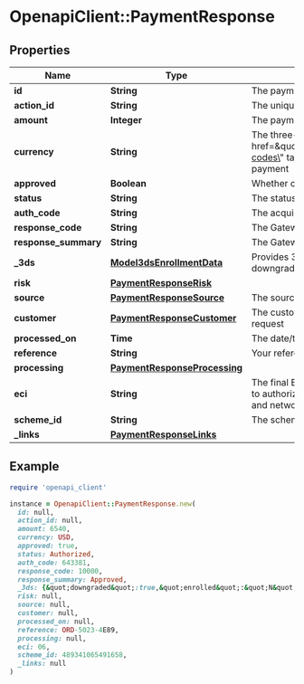 # OpenapiClient::PaymentResponse

## Properties

| Name | Type | Description | Notes |
| ---- | ---- | ----------- | ----- |
| **id** | **String** | The payment&#39;s unique identifier |  |
| **action_id** | **String** | The unique identifier for the action performed against this payment |  |
| **amount** | **Integer** | The payment amount |  |
| **currency** | **String** | The three-letter &lt;a href&#x3D;\&quot;https://docs.checkout.com/resources/codes/currency-codes\&quot; target&#x3D;\&quot;blank\&quot;&gt;ISO currency code&lt;/a&gt; of the payment |  |
| **approved** | **Boolean** | Whether or not the authorization or capture was successful |  |
| **status** | **String** | The status of the payment |  |
| **auth_code** | **String** | The acquirer authorization code if the payment was authorized | [optional] |
| **response_code** | **String** | The Gateway response code |  |
| **response_summary** | **String** | The Gateway response summary | [optional] |
| **_3ds** | [**Model3dsEnrollmentData**](Model3dsEnrollmentData.md) | Provides 3D Secure enrollment status if the payment was downgraded to non-3D Secure | [optional] |
| **risk** | [**PaymentResponseRisk**](PaymentResponseRisk.md) |  | [optional] |
| **source** | [**PaymentResponseSource**](PaymentResponseSource.md) | The source of the payment | [optional] |
| **customer** | [**PaymentResponseCustomer**](PaymentResponseCustomer.md) | The customer associated with the payment, if provided in the request | [optional] |
| **processed_on** | **Time** | The date/time the payment was processed |  |
| **reference** | **String** | Your reference for the payment | [optional] |
| **processing** | [**PaymentResponseProcessing**](PaymentResponseProcessing.md) |  | [optional] |
| **eci** | **String** | The final Electronic Commerce Indicator (ECI) security level used to authorize the payment. Applicable for 3D Secure, digital wallet, and network token payments | [optional] |
| **scheme_id** | **String** | The scheme transaction identifier | [optional] |
| **_links** | [**PaymentResponseLinks**](PaymentResponseLinks.md) |  |  |

## Example

```ruby
require 'openapi_client'

instance = OpenapiClient::PaymentResponse.new(
  id: null,
  action_id: null,
  amount: 6540,
  currency: USD,
  approved: true,
  status: Authorized,
  auth_code: 643381,
  response_code: 10000,
  response_summary: Approved,
  _3ds: {&quot;downgraded&quot;:true,&quot;enrolled&quot;:&quot;N&quot;},
  risk: null,
  source: null,
  customer: null,
  processed_on: null,
  reference: ORD-5023-4E89,
  processing: null,
  eci: 06,
  scheme_id: 489341065491658,
  _links: null
)
```

